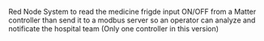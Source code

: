 Red Node System to read the medicine frigde input ON/OFF  from a Matter controller than send it to a modbus server so an operator can analyze and notificate the hospital team (Only one controller in this version)
